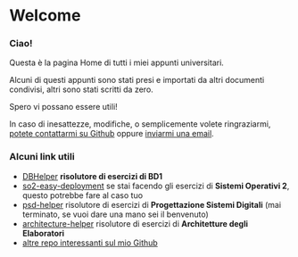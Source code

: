 # Welcome

### Ciao!

Questa è la pagina Home di tutti i miei appunti universitari.

Alcuni di questi appunti sono stati presi e importati da altri documenti condivisi, altri sono stati scritti da zero.

Spero vi possano essere utili!

In caso di inesattezze, modifiche, o semplicemente volete ringraziarmi, [potete contattarmi su Github](https://github.com/dag7dev) oppure [inviarmi una email](mailto:dag7@pm.me).

### Alcuni link utili

* [DBHelper](https://github.com/dag7dev/DBHelper) **risolutore di esercizi di BD1**
* [so2-easy-deployment](https://github.com/dag7dev/so2-easy-deployment) se stai facendo gli esercizi di **Sistemi Operativi 2**, questo potrebbe fare al caso tuo
* [psd-helper](https://github.com/sgravato-productions/psd-helper) risolutore di esercizi di **Progettazione Sistemi Digitali** (mai terminato, se vuoi dare una mano sei il benvenuto)
* [architecture-helper](https://github.com/sgravato-productions/architecture-helper) risolutore di esercizi di **Architetture degli Elaboratori**
* [altre repo interessanti sul mio Github](https://github.com/dag7dev)
